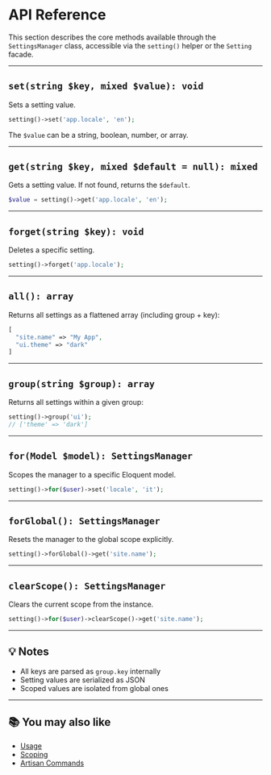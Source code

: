 # API Reference

This section describes the core methods available through the `SettingsManager` class, accessible via the `setting()` helper or the `Setting` facade.

---

## `set(string $key, mixed $value): void`

Sets a setting value.

```php
setting()->set('app.locale', 'en');
```

The `$value` can be a string, boolean, number, or array.

---

## `get(string $key, mixed $default = null): mixed`

Gets a setting value. If not found, returns the `$default`.

```php
$value = setting()->get('app.locale', 'en');
```

---

## `forget(string $key): void`

Deletes a specific setting.

```php
setting()->forget('app.locale');
```

---

## `all(): array`

Returns all settings as a flattened array (including group + key):

```php
[
  "site.name" => "My App",
  "ui.theme" => "dark"
]
```

---

## `group(string $group): array`

Returns all settings within a given group:

```php
setting()->group('ui');
// ['theme' => 'dark']
```

---

## `for(Model $model): SettingsManager`

Scopes the manager to a specific Eloquent model.

```php
setting()->for($user)->set('locale', 'it');
```

---

## `forGlobal(): SettingsManager`

Resets the manager to the global scope explicitly.

```php
setting()->forGlobal()->get('site.name');
```

---

## `clearScope(): SettingsManager`

Clears the current scope from the instance.

```php
setting()->for($user)->clearScope()->get('site.name');
```

---

## 💡 Notes

- All keys are parsed as `group.key` internally  
- Setting values are serialized as JSON  
- Scoped values are isolated from global ones

---

## 📚 You may also like

- [Usage](usage.md)
- [Scoping](scoping.md)
- [Artisan Commands](artisan.md)
